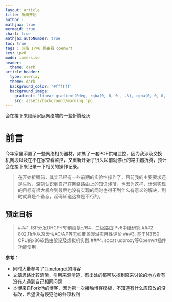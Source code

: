 ```yaml
---
layout: article
title: 折腾开始
author :
mathjax: true
mermaid: true
chart: true
mathjax_autoNumber: true
toc: true
tags : 网络 IPv6 路由器 openwrt
key: ipv6
mode: immersive
header:
  theme: dark
article_header:
  type: overlay
  theme: dark
  background_color: '#ffffff'
  background_image:
    gradient: 'linear-gradient(0deg, rgba(0, 0, 0 , .3), rgba(0, 0, 0, .3))'
    src: assets/background/morning.jpg
---
```


会在接下来继续家庭网络端的一些折腾经历
<!--more-->

# 前言

今年家里添置了一些网络相关器材，如搞了一套POE供电监控，因为我涉及交换机网段以及在不在家查看监控，又重新开始了很久以前就停止的路由器折腾，预计会在接下来记录一下相关的操作记录。
> 在开始折腾前，其实已经有一些前期的实验性操作了，目前我的主要要求还是失败，深刻认识到自己在网络路由上的知识浅薄，也因为这样，计划实现的目标有很大机会到最后也没有实现的同时也得不到什么有意义的解决，到时就算是个备忘，起码知道这样是不行的。

## 预定目标
>###1. ISP分发DHCP-PD前缀是::/64，二级路由IPv6中继研究
###2. 802.11r/k以及爱快AC/AP等无线覆盖漫游实用性评价
###3. 基于N3150 CPU的x86软路由架设及虚拟机实践
###4. socat udproxy等Openwrt插件功能使用

**参考**：
- 同时大量参考了[Timeforget](https://lwz322.github.io)的博客
 -  文章思路比较清晰，引用来源清楚，有出处的都可以找到原来讨论的地方看有没有人遇到自己相同问题
 -  本博来自Fork他的博客，因为第一次接触博客模板，不知道有什么应该改的没有改，希望没有侵犯他的各项权利